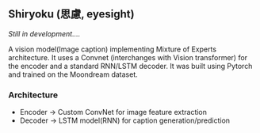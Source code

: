 ## Shiryoku (思慮, eyesight)

_Still in development...._

A vision model(Image caption) implementing Mixture of Experts architecture. It uses a Convnet (interchanges with Vision transformer) for the encoder and a standard RNN/LSTM decoder. It was built using Pytorch and trained on the Moondream dataset. 

### Architecture
- Encoder -> Custom ConvNet for image feature extraction
- Decoder -> LSTM model(RNN) for caption generation/prediction